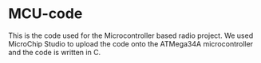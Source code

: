 # MCU-code

This is the code used for the Microcontroller based radio project. We used MicroChip Studio to upload the code onto the ATMega34A microcontroller
and the code is written in C. 
